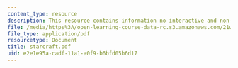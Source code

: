 ```yaml
---
content_type: resource
description: This resource contains information no interactive and non-linear narrative.
file: /media/https%3A/open-learning-course-data-rc.s3.amazonaws.com/21w-765j-interactive-and-non-linear-narrative-theory-and-practice-spring-2006/e2e1e95acadf11a1a0f9b6bfd05b6d17_starcraft.pdf
file_type: application/pdf
resourcetype: Document
title: starcraft.pdf
uid: e2e1e95a-cadf-11a1-a0f9-b6bfd05b6d17
---
```

